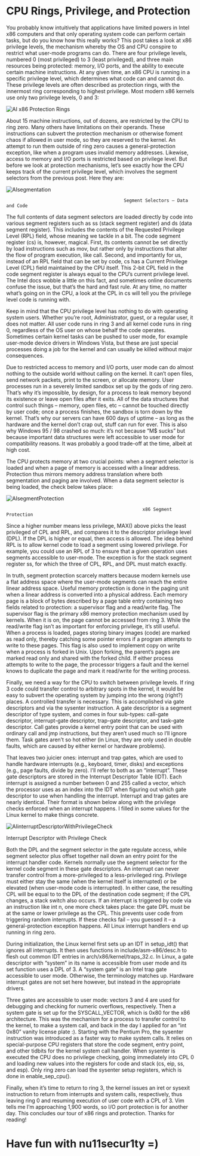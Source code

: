 # CPU Rings, Privilege, and Protection

You probably know intuitively that applications have limited powers in Intel x86 computers and that only operating system code can perform certain tasks, but do you know how this really works? This post takes a look at x86 privilege levels, the mechanism whereby the OS and CPU conspire to restrict what user-mode programs can do. There are four privilege levels, numbered 0 (most privileged) to 3 (least privileged), and three main resources being protected: memory, I/O ports, and the ability to execute certain machine instructions. At any given time, an x86 CPU is running in a specific privilege level, which determines what code can and cannot do. These privilege levels are often described as protection rings, with the innermost ring corresponding to highest privilege. Most modern x86 kernels use only two privilege levels, 0 and 3:


![AI]()
                                                     x86 Protection Rings

About 15 machine instructions, out of dozens, are restricted by the CPU to ring zero. Many others have limitations on their operands. These instructions can subvert the protection mechanism or otherwise foment chaos if allowed in user mode, so they are reserved to the kernel. An attempt to run them outside of ring zero causes a general-protection exception, like when a program uses invalid memory addresses. Likewise, access to memory and I/O ports is restricted based on privilege level. But before we look at protection mechanisms, let’s see exactly how the CPU keeps track of the current privilege level, which involves the segment selectors from the previous post. Here they are: 

![AI]()segmentation

                                                Segment Selectors – Data and Code

The full contents of data segment selectors are loaded directly by code into various segment registers such as ss (stack segment register) and ds (data segment register). This includes the contents of the Requested Privilege Level (RPL) field, whose meaning we tackle in a bit. The code segment register (cs) is, however, magical. First, its contents cannot be set directly by load instructions such as mov, but rather only by instructions that alter the flow of program execution, like call. Second, and importantly for us, instead of an RPL field that can be set by code, cs has a Current Privilege Level (CPL) field maintained by the CPU itself. This 2-bit CPL field in the code segment register is always equal to the CPU’s current privilege level. The Intel docs wobble a little on this fact, and sometimes online documents confuse the issue, but that’s the hard and fast rule. At any time, no matter what’s going on in the CPU, a look at the CPL in cs will tell you the privilege level code is running with.

Keep in mind that the CPU privilege level has nothing to do with operating system users. Whether you’re root, Administrator, guest, or a regular user, it does not matter. All user code runs in ring 3 and all kernel code runs in ring 0, regardless of the OS user on whose behalf the code operates. Sometimes certain kernel tasks can be pushed to user mode, for example user-mode device drivers in Windows Vista, but these are just special processes doing a job for the kernel and can usually be killed without major consequences.

Due to restricted access to memory and I/O ports, user mode can do almost nothing to the outside world without calling on the kernel. It can’t open files, send network packets, print to the screen, or allocate memory. User processes run in a severely limited sandbox set up by the gods of ring zero. That’s why it’s impossible, by design, for a process to leak memory beyond its existence or leave open files after it exits. All of the data structures that control such things – memory, open files, etc – cannot be touched directly by user code; once a process finishes, the sandbox is torn down by the kernel. That’s why our servers can have 600 days of uptime – as long as the hardware and the kernel don’t crap out, stuff can run for ever. This is also why Windows 95 / 98 crashed so much: it’s not because “M$ sucks” but because important data structures were left accessible to user mode for compatibility reasons. It was probably a good trade-off at the time, albeit at high cost.

The CPU protects memory at two crucial points: when a segment selector is loaded and when a page of memory is accessed with a linear address. Protection thus mirrors memory address translation where both segmentation and paging are involved. When a data segment selector is being loaded, the check below takes place: 


![AI]()segmentProtection



                                                       x86 Segment Protection

Since a higher number means less privilege, MAX() above picks the least privileged of CPL and RPL, and compares it to the descriptor privilege level (DPL). If the DPL is higher or equal, then access is allowed. The idea behind RPL is to allow kernel code to load a segment using lowered privilege. For example, you could use an RPL of 3 to ensure that a given operation uses segments accessible to user-mode. The exception is for the stack segment register ss, for which the three of CPL, RPL, and DPL must match exactly.

In truth, segment protection scarcely matters because modern kernels use a flat address space where the user-mode segments can reach the entire linear address space. Useful memory protection is done in the paging unit when a linear address is converted into a physical address. Each memory page is a block of bytes described by a page table entry containing two fields related to protection: a supervisor flag and a read/write flag. The supervisor flag is the primary x86 memory protection mechanism used by kernels. When it is on, the page cannot be accessed from ring 3. While the read/write flag isn’t as important for enforcing privilege, it’s still useful. When a process is loaded, pages storing binary images (code) are marked as read only, thereby catching some pointer errors if a program attempts to write to these pages. This flag is also used to implement copy on write when a process is forked in Unix. Upon forking, the parent’s pages are marked read only and shared with the forked child. If either process attempts to write to the page, the processor triggers a fault and the kernel knows to duplicate the page and mark it read/write for the writing process.

Finally, we need a way for the CPU to switch between privilege levels. If ring 3 code could transfer control to arbitrary spots in the kernel, it would be easy to subvert the operating system by jumping into the wrong (right?) places. A controlled transfer is necessary. This is accomplished via gate descriptors and via the sysenter instruction. A gate descriptor is a segment descriptor of type system, and comes in four sub-types: call-gate descriptor, interrupt-gate descriptor, trap-gate descriptor, and task-gate descriptor. Call gates provide a kernel entry point that can be used with ordinary call and jmp instructions, but they aren’t used much so I’ll ignore them. Task gates aren’t so hot either (in Linux, they are only used in double faults, which are caused by either kernel or hardware problems).

That leaves two juicier ones: interrupt and trap gates, which are used to handle hardware interrupts (e.g., keyboard, timer, disks) and exceptions (e.g., page faults, divide by zero). I’ll refer to both as an “interrupt”. These gate descriptors are stored in the Interrupt Descriptor Table (IDT). Each interrupt is assigned a number between 0 and 255 called a vector, which the processor uses as an index into the IDT when figuring out which gate descriptor to use when handling the interrupt. Interrupt and trap gates are nearly identical. Their format is shown below along with the privilege checks enforced when an interrupt happens. I filled in some values for the Linux kernel to make things concrete. 



![AI]()interruptDescriptorWithPrivilegeCheck


Interrupt Descriptor with Privilege Check

Both the DPL and the segment selector in the gate regulate access, while segment selector plus offset together nail down an entry point for the interrupt handler code. Kernels normally use the segment selector for the kernel code segment in these gate descriptors. An interrupt can never transfer control from a more-privileged to a less-privileged ring. Privilege must either stay the same (when the kernel itself is interrupted) or be elevated (when user-mode code is interrupted). In either case, the resulting CPL will be equal to to the DPL of the destination code segment; if the CPL changes, a stack switch also occurs. If an interrupt is triggered by code via an instruction like int n, one more check takes place: the gate DPL must be at the same or lower privilege as the CPL. This prevents user code from triggering random interrupts. If these checks fail – you guessed it – a general-protection exception happens. All Linux interrupt handlers end up running in ring zero.

During initialization, the Linux kernel first sets up an IDT in setup_idt() that ignores all interrupts. It then uses functions in include/asm-x86/desc.h to flesh out common IDT entries in arch/x86/kernel/traps_32.c. In Linux, a gate descriptor with “system” in its name is accessible from user mode and its set function uses a DPL of 3. A “system gate” is an Intel trap gate accessible to user mode. Otherwise, the terminology matches up. Hardware interrupt gates are not set here however, but instead in the appropriate drivers.

Three gates are accessible to user mode: vectors 3 and 4 are used for debugging and checking for numeric overflows, respectively. Then a system gate is set up for the SYSCALL_VECTOR, which is 0x80 for the x86 architecture. This was the mechanism for a process to transfer control to the kernel, to make a system call, and back in the day I applied for an “int 0x80” vanity license plate :). Starting with the Pentium Pro, the sysenter instruction was introduced as a faster way to make system calls. It relies on special-purpose CPU registers that store the code segment, entry point, and other tidbits for the kernel system call handler. When sysenter is executed the CPU does no privilege checking, going immediately into CPL 0 and loading new values into the registers for code and stack (cs, eip, ss, and esp). Only ring zero can load the sysenter setup registers, which is done in enable_sep_cpu().

Finally, when it’s time to return to ring 3, the kernel issues an iret or sysexit instruction to return from interrupts and system calls, respectively, thus leaving ring 0 and resuming execution of user code with a CPL of 3. Vim tells me I’m approaching 1,900 words, so I/O port protection is for another day. This concludes our tour of x86 rings and protection. Thanks for reading!



# Have fun with nu11secur1ty =)


